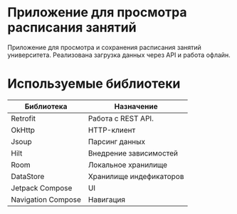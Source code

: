 # Приложение для просмотра расписания занятий
Приложение для просмотра и сохранения расписания занятий университета. Реализована загрузка данных через API и работа офлайн.

# Используемые библиотеки
| Библиотека            | Назначение             |
|-----------------------|------------------------|
| Retrofit              | Работа с REST API.     |
| OkHttp                | HTTP-клиент            |
| Jsoup                 | Парсинг данных         |
| Hilt                  | Внедрение зависимостей |
| Room                  | Локальное хранилище    |
| DataStore             | Хранилище индефикаторов|
| Jetpack Compose       | UI                     |
| Navigation Compose    | Навигация              |
